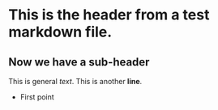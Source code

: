 # This is the header from a test markdown file.

## Now we have a sub-header

This is general _text_. This is another **line**.

- First point
